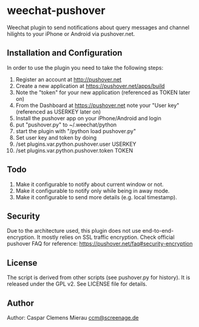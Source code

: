 weechat-pushover
================

Weechat plugin to send notifications about query messages and channel hilights to your iPhone or Android via pushover.net.

## Installation and Configuration

In order to use the plugin you need to take the following steps:

1. Register an account at http://pushover.net
2. Create a new application at https://pushover.net/apps/build
3. Note the "token" for your new application (referenced as TOKEN later on)
4. From the Dashboard at https://pushover.net note your "User key" (referenced as USERKEY later on)
5. Install the pushover app on your iPhone/Android and login
6. put "pushover.py" to ~/.weechat/python
7. start the plugin with "/python load pushover.py"
8. Set user key and token by doing
9. /set plugins.var.python.pushover.user USERKEY
10. /set plugins.var.python.pushover.token TOKEN

## Todo

1. Make it configurable to notify about current window or not.
2. Make it configurable to notify only while being in away mode.
3. Make it configurable to send more details (e.g. local timestamp).

## Security

Due to the architecture used, this plugin does not use end-to-end-encryption. It mostly relies on SSL traffic encryption. Check official pushover FAQ for reference: https://pushover.net/faq#security-encryption

## License

The script is derived from other scripts (see pushover.py for history). It is released under the GPL v2. See LICENSE file for details.

## Author

Author: Caspar Clemens Mierau <ccm@screenage.de>

